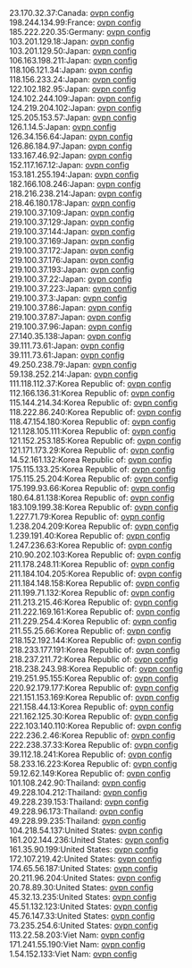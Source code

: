 23.170.32.37:Canada: [ovpn config](vpn/23_170_32_37.ovpn)  
198.244.134.99:France: [ovpn config](vpn/198_244_134_99.ovpn)  
185.222.220.35:Germany: [ovpn config](vpn/185_222_220_35.ovpn)  
103.201.129.18:Japan: [ovpn config](vpn/103_201_129_18.ovpn)  
103.201.129.50:Japan: [ovpn config](vpn/103_201_129_50.ovpn)  
106.163.198.211:Japan: [ovpn config](vpn/106_163_198_211.ovpn)  
118.106.121.34:Japan: [ovpn config](vpn/118_106_121_34.ovpn)  
118.156.233.24:Japan: [ovpn config](vpn/118_156_233_24.ovpn)  
122.102.182.95:Japan: [ovpn config](vpn/122_102_182_95.ovpn)  
124.102.244.109:Japan: [ovpn config](vpn/124_102_244_109.ovpn)  
124.219.204.102:Japan: [ovpn config](vpn/124_219_204_102.ovpn)  
125.205.153.57:Japan: [ovpn config](vpn/125_205_153_57.ovpn)  
126.1.14.5:Japan: [ovpn config](vpn/126_1_14_5.ovpn)  
126.34.156.64:Japan: [ovpn config](vpn/126_34_156_64.ovpn)  
126.86.184.97:Japan: [ovpn config](vpn/126_86_184_97.ovpn)  
133.167.46.92:Japan: [ovpn config](vpn/133_167_46_92.ovpn)  
152.117.167.12:Japan: [ovpn config](vpn/152_117_167_12.ovpn)  
153.181.255.194:Japan: [ovpn config](vpn/153_181_255_194.ovpn)  
182.166.108.246:Japan: [ovpn config](vpn/182_166_108_246.ovpn)  
218.216.238.214:Japan: [ovpn config](vpn/218_216_238_214.ovpn)  
218.46.180.178:Japan: [ovpn config](vpn/218_46_180_178.ovpn)  
219.100.37.109:Japan: [ovpn config](vpn/219_100_37_109.ovpn)  
219.100.37.129:Japan: [ovpn config](vpn/219_100_37_129.ovpn)  
219.100.37.144:Japan: [ovpn config](vpn/219_100_37_144.ovpn)  
219.100.37.169:Japan: [ovpn config](vpn/219_100_37_169.ovpn)  
219.100.37.172:Japan: [ovpn config](vpn/219_100_37_172.ovpn)  
219.100.37.176:Japan: [ovpn config](vpn/219_100_37_176.ovpn)  
219.100.37.193:Japan: [ovpn config](vpn/219_100_37_193.ovpn)  
219.100.37.22:Japan: [ovpn config](vpn/219_100_37_22.ovpn)  
219.100.37.223:Japan: [ovpn config](vpn/219_100_37_223.ovpn)  
219.100.37.3:Japan: [ovpn config](vpn/219_100_37_3.ovpn)  
219.100.37.86:Japan: [ovpn config](vpn/219_100_37_86.ovpn)  
219.100.37.87:Japan: [ovpn config](vpn/219_100_37_87.ovpn)  
219.100.37.96:Japan: [ovpn config](vpn/219_100_37_96.ovpn)  
27.140.35.138:Japan: [ovpn config](vpn/27_140_35_138.ovpn)  
39.111.73.61:Japan: [ovpn config](vpn/39_111_73_61.ovpn)  
39.111.73.61:Japan: [ovpn config](vpn/39_111_73_61.ovpn)  
49.250.238.79:Japan: [ovpn config](vpn/49_250_238_79.ovpn)  
59.138.252.214:Japan: [ovpn config](vpn/59_138_252_214.ovpn)  
111.118.112.37:Korea Republic of: [ovpn config](vpn/111_118_112_37.ovpn)  
112.166.136.31:Korea Republic of: [ovpn config](vpn/112_166_136_31.ovpn)  
115.144.214.34:Korea Republic of: [ovpn config](vpn/115_144_214_34.ovpn)  
118.222.86.240:Korea Republic of: [ovpn config](vpn/118_222_86_240.ovpn)  
118.47.154.180:Korea Republic of: [ovpn config](vpn/118_47_154_180.ovpn)  
121.128.105.111:Korea Republic of: [ovpn config](vpn/121_128_105_111.ovpn)  
121.152.253.185:Korea Republic of: [ovpn config](vpn/121_152_253_185.ovpn)  
121.171.173.29:Korea Republic of: [ovpn config](vpn/121_171_173_29.ovpn)  
14.52.161.132:Korea Republic of: [ovpn config](vpn/14_52_161_132.ovpn)  
175.115.133.25:Korea Republic of: [ovpn config](vpn/175_115_133_25.ovpn)  
175.115.25.204:Korea Republic of: [ovpn config](vpn/175_115_25_204.ovpn)  
175.199.93.66:Korea Republic of: [ovpn config](vpn/175_199_93_66.ovpn)  
180.64.81.138:Korea Republic of: [ovpn config](vpn/180_64_81_138.ovpn)  
183.109.199.38:Korea Republic of: [ovpn config](vpn/183_109_199_38.ovpn)  
1.227.71.79:Korea Republic of: [ovpn config](vpn/1_227_71_79.ovpn)  
1.238.204.209:Korea Republic of: [ovpn config](vpn/1_238_204_209.ovpn)  
1.239.191.40:Korea Republic of: [ovpn config](vpn/1_239_191_40.ovpn)  
1.247.236.63:Korea Republic of: [ovpn config](vpn/1_247_236_63.ovpn)  
210.90.202.103:Korea Republic of: [ovpn config](vpn/210_90_202_103.ovpn)  
211.178.248.11:Korea Republic of: [ovpn config](vpn/211_178_248_11.ovpn)  
211.184.104.205:Korea Republic of: [ovpn config](vpn/211_184_104_205.ovpn)  
211.184.148.158:Korea Republic of: [ovpn config](vpn/211_184_148_158.ovpn)  
211.199.71.132:Korea Republic of: [ovpn config](vpn/211_199_71_132.ovpn)  
211.213.215.46:Korea Republic of: [ovpn config](vpn/211_213_215_46.ovpn)  
211.222.169.161:Korea Republic of: [ovpn config](vpn/211_222_169_161.ovpn)  
211.229.254.4:Korea Republic of: [ovpn config](vpn/211_229_254_4.ovpn)  
211.55.25.66:Korea Republic of: [ovpn config](vpn/211_55_25_66.ovpn)  
218.152.192.144:Korea Republic of: [ovpn config](vpn/218_152_192_144.ovpn)  
218.233.177.191:Korea Republic of: [ovpn config](vpn/218_233_177_191.ovpn)  
218.237.211.72:Korea Republic of: [ovpn config](vpn/218_237_211_72.ovpn)  
218.238.243.98:Korea Republic of: [ovpn config](vpn/218_238_243_98.ovpn)  
219.251.95.155:Korea Republic of: [ovpn config](vpn/219_251_95_155.ovpn)  
220.92.179.177:Korea Republic of: [ovpn config](vpn/220_92_179_177.ovpn)  
221.151.153.169:Korea Republic of: [ovpn config](vpn/221_151_153_169.ovpn)  
221.158.44.13:Korea Republic of: [ovpn config](vpn/221_158_44_13.ovpn)  
221.162.125.30:Korea Republic of: [ovpn config](vpn/221_162_125_30.ovpn)  
222.103.140.110:Korea Republic of: [ovpn config](vpn/222_103_140_110.ovpn)  
222.236.2.46:Korea Republic of: [ovpn config](vpn/222_236_2_46.ovpn)  
222.238.37.33:Korea Republic of: [ovpn config](vpn/222_238_37_33.ovpn)  
39.112.18.241:Korea Republic of: [ovpn config](vpn/39_112_18_241.ovpn)  
58.233.16.223:Korea Republic of: [ovpn config](vpn/58_233_16_223.ovpn)  
59.12.62.149:Korea Republic of: [ovpn config](vpn/59_12_62_149.ovpn)  
101.108.242.90:Thailand: [ovpn config](vpn/101_108_242_90.ovpn)  
49.228.104.212:Thailand: [ovpn config](vpn/49_228_104_212.ovpn)  
49.228.239.153:Thailand: [ovpn config](vpn/49_228_239_153.ovpn)  
49.228.96.173:Thailand: [ovpn config](vpn/49_228_96_173.ovpn)  
49.228.99.235:Thailand: [ovpn config](vpn/49_228_99_235.ovpn)  
104.218.54.137:United States: [ovpn config](vpn/104_218_54_137.ovpn)  
161.202.144.236:United States: [ovpn config](vpn/161_202_144_236.ovpn)  
161.35.90.199:United States: [ovpn config](vpn/161_35_90_199.ovpn)  
172.107.219.42:United States: [ovpn config](vpn/172_107_219_42.ovpn)  
174.65.56.187:United States: [ovpn config](vpn/174_65_56_187.ovpn)  
20.211.96.204:United States: [ovpn config](vpn/20_211_96_204.ovpn)  
20.78.89.30:United States: [ovpn config](vpn/20_78_89_30.ovpn)  
45.32.13.235:United States: [ovpn config](vpn/45_32_13_235.ovpn)  
45.51.132.123:United States: [ovpn config](vpn/45_51_132_123.ovpn)  
45.76.147.33:United States: [ovpn config](vpn/45_76_147_33.ovpn)  
73.235.254.6:United States: [ovpn config](vpn/73_235_254_6.ovpn)  
113.22.58.203:Viet Nam: [ovpn config](vpn/113_22_58_203.ovpn)  
171.241.55.190:Viet Nam: [ovpn config](vpn/171_241_55_190.ovpn)  
1.54.152.133:Viet Nam: [ovpn config](vpn/1_54_152_133.ovpn)  
